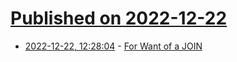 # [Published on 2022-12-22](index.md)

* [2022-12-22, 12:28:04](https://news.ycombinator.com/item?id=34092645) - [For Want of a JOIN](https://www.moderndescartes.com/essays/sql_join/)
